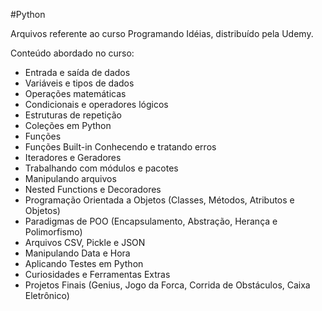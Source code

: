 #Python

Arquivos referente ao curso Programando Idéias, distribuído pela Udemy.

Conteúdo abordado no curso:
* Entrada e saída de dados
* Variáveis e tipos de dados
* Operações matemáticas
* Condicionais e operadores lógicos
* Estruturas de repetição
* Coleções em Python
* Funções
* Funções Built-in
Conhecendo e tratando erros
* Iteradores e Geradores
* Trabalhando com módulos e pacotes
* Manipulando arquivos
* Nested Functions e Decoradores
* Programação Orientada a Objetos (Classes, Métodos, Atributos e Objetos)
* Paradigmas de POO (Encapsulamento, Abstração, Herança e Polimorfismo)
* Arquivos CSV, Pickle e JSON
* Manipulando Data e Hora
* Aplicando Testes em Python
* Curiosidades e Ferramentas Extras
* Projetos Finais (Genius, Jogo da Forca, Corrida de Obstáculos, Caixa Eletrônico)
